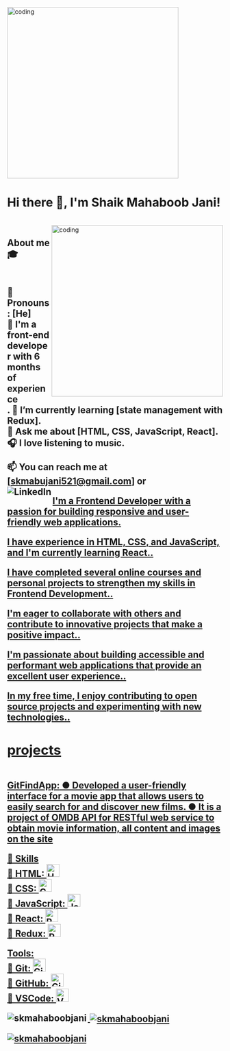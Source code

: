 

<img align="center" alt="coding" width="400" src="https://thumbs.dreamstime.com/b/learning-never-ends-text-stamp-concept-background-270774944.jpg"/>
<h1>Hi there 👋, I'm Shaik Mahaboob Jani!</h1><br/>

<img align="right" alt="coding" width="400" src="https://img.freepik.com/premium-vector/man-working-with-laptop-flat-design-style_180868-1756.jpg?w=740"/>
<h2>About me 🎓<h2><br/>
🌟 Pronouns: [He]<br/>
🎨 I'm a front-end developer with 6 months of experience<br/>.
🌱 I’m currently learning [state management with Redux].<br/>
💬 Ask me about [HTML, CSS, JavaScript, React].<br/>
🎧 I love listening to  music.<br/>

📫 You can reach me at [skmabujani521@gmail.com] or <br/>
             <a href="https://www.linkedin.com/in/mahaboobjani/"><img align="left" alt="LinkedIn" src="https://img.shields.io/badge/linkedin-%230077B5.svg?                          style=for-the-badge&logo=linkedin&logoColor=white"/> 
           
I'm a Frontend Developer  with a passion for building responsive and user-friendly web applications.</p> 
I have experience in HTML, CSS, and JavaScript, and I'm currently learning React..</p>
 I have completed several online courses and personal projects to strengthen my skills in Frontend Development..</p>
 I'm eager to collaborate with others and contribute to innovative projects that make a positive impact..</p>
 I'm passionate about building accessible and performant web applications that provide an excellent user experience..</p>
 In my free time, I enjoy contributing to open source projects and experimenting with new technologies..</p>

<h2>projects</h2><br/>
GitFindApp:<a href="https://github.com/skmahaboobjani/movie_own"/>
● Developed a user-friendly interface for a movie app that allows users to easily search for and
discover new films.
● It is a project of OMDB API for RESTful web service to obtain movie information, all content and
images on the site

🚀 Skills<br/>
🚀 HTML: <img src="https://cdn.jsdelivr.net/gh/devicons/devicon/icons/html5/html5-original.svg" alt="HTML5 Logo" width="30" height="30"/><br/>
🚀 CSS: <img src="https://cdn.jsdelivr.net/gh/devicons/devicon/icons/css3/css3-original.svg" alt="CSS3 Logo" width="30" height="30"/><br/>
🚀 JavaScript: <img src="https://cdn.jsdelivr.net/gh/devicons/devicon/icons/javascript/javascript-original.svg" alt="JavaScript Logo" width="30" height="30"/><br/>
🚀 React: <img src="https://cdn.jsdelivr.net/gh/devicons/devicon/icons/react/react-original.svg" alt="React Logo" width="30" height="30"/><br/>
🚀 Redux: <img src="https://cdn.jsdelivr.net/gh/devicons/devicon/icons/redux/redux-original.svg" alt="Redux Logo" width="30" height="30"/><br/>

Tools:<br/>
🚀 Git: <img src="https://cdn.jsdelivr.net/gh/devicons/devicon/icons/git/git-original.svg" alt="Git Logo" width="30" height="30"/><br/>
🚀 GitHub: <img src="https://cdn.jsdelivr.net/gh/devicons/devicon/icons/github/github-original.svg" alt="GitHub Logo" width="30" height="30"/><br/>
🚀 VSCode: <img src="https://cdn.jsdelivr.net/gh/devicons/devicon/icons/vscode/vscode-original.svg" alt="VSCode Logo" width="30" height="30"/><br/>

<p><img align="left" src="https://github-readme-stats.vercel.app/api/top-langs?username=skmahaboobjani&show_icons=true&locale=en&layout=compact" alt="skmahaboobjani" /></p>

<p>&nbsp;<img align="center" src="https://github-readme-stats.vercel.app/api?username=skmahaboobjani&show_icons=true&locale=en" alt="skmahaboobjani" /></p>

<p><img align="center" src="https://github-readme-streak-stats.herokuapp.com/?user=skmahaboobjani&" alt="skmahaboobjani" /></p>











